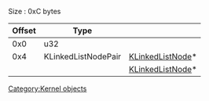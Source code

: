 Size : 0xC bytes

| Offset | Type                |                                                 |
|--------|---------------------|-------------------------------------------------|
| 0x0    | u32                 |                                                 |
| 0x4    | KLinkedListNodePair | [KLinkedListNode](KLinkedListNode "wikilink")\* |
|        |                     | [KLinkedListNode](KLinkedListNode "wikilink")\* |

[Category:Kernel objects](Category:Kernel_objects "wikilink")